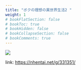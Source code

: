 ```yaml
---
title: "ボクの理想の異世界生活2 "
weight: 1
# bookFlatSection: false
# bookToc: true
# bookHidden: false
# bookCollapseSection: false
# bookComments: true
---
```


![](https://cdn.jsdelivr.net/gh/reiuyfan/imagehosting@main/blog/20201227184549484.jpg)

link: <https://nhentai.net/g/331351/>